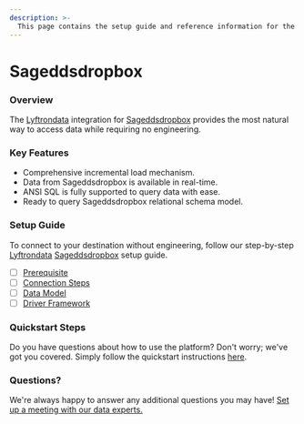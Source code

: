 ```yaml
---
description: >-
  This page contains the setup guide and reference information for the Sageddsdropbox source connector.
---
```


# Sageddsdropbox

### Overview

The [Lyftrondata](https://www.lyftrondata.com/) integration for [Sageddsdropbox](None) provides the most natural way to access data while requiring no engineering.

### Key Features

* Comprehensive incremental load mechanism.
* Data from Sageddsdropbox is available in real-time.&#x20;
* ANSI SQL is fully supported to query data with ease.
* Ready to query Sageddsdropbox relational schema model.

### Setup Guide

To connect to your destination without engineering, follow our step-by-step [Lyftrondata](https://www.lyftrondata.com/)  [Sageddsdropbox](None) setup guide.

* [ ] [Prerequisite](prerequisite.md)
* [ ] [Connection Steps](connection-steps.md)
* [ ] [Data Model](data-model/erd.md)
* [ ] [Driver Framework](driver-framework/)

### Quickstart Steps

Do you have questions about how to use the platform? Don't worry; we've got you covered. Simply follow the quickstart instructions [here](../README.md).

### Questions? <a href="#questions" id="questions"></a>

We're always happy to answer any additional questions you may have! [Set up a meeting with our data experts.](https://www.lyftrondata.com/book-a-meeting/)

